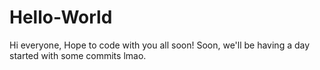 # Hello-World

Hi everyone,
Hope to code with you all soon! Soon, we'll be having a day started with some commits lmao.
